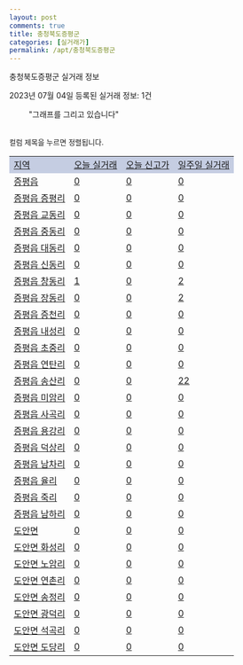 ```yaml
---
layout: post
comments: true
title: 충청북도증평군
categories: [실거래가]
permalink: /apt/충청북도증평군
---
```


충청북도증평군 실거래 정보

2023년 07월 04일 등록된 실거래 정보: 1건

<!--<script async src="https://pagead2.googlesyndication.com/pagead/js/adsbygoogle.js?client=ca-pub-3485438051770037"
 crossorigin="anonymous"></script>-->

<script type="text/javascript">
  google.charts.load('current', {'packages':['corechart']});
  google.charts.setOnLoadCallback(drawChart);

  function drawChart() {
    var data = google.visualization.arrayToDataTable([['거래일', '매매', '전월세', '전매'], ['21-01', 2, 0, 0], ['21-02', 0, 1, 0], ['21-03', 0, 1, 0], ['21-04', 0, 1, 0], ['21-05', 2, 0, 0], ['21-06', 2, 0, 1], ['21-07', 25, 99, 13], ['21-08', 42, 18, 25], ['21-09', 32, 18, 31], ['21-10', 50, 27, 49], ['21-11', 37, 33, 67], ['21-12', 55, 51, 40], ['22-01', 47, 50, 53], ['22-02', 59, 67, 27], ['22-03', 61, 47, 34], ['22-04', 67, 51, 31], ['22-05', 65, 38, 9], ['22-06', 46, 35, 11], ['22-07', 48, 132, 6], ['22-08', 32, 33, 0], ['22-09', 39, 17, 0], ['22-10', 46, 23, 0], ['22-11', 26, 25, 0], ['22-12', 27, 85, 0], ['23-01', 27, 33, 0], ['23-02', 40, 37, 0], ['23-03', 50, 25, 0], ['23-04', 34, 57, 0], ['23-05', 76, 37, 0], ['23-06', 25, 92, 1]]);

    var options = {
      title: '최근 1년간 유형별 거래량 추이',
      legend: { position: 'bottom' }
    };

    setTimeout(function() {
        var chart = new google.visualization.LineChart(document.getElementById('columnchart_material'));
        chart.draw(data, (options));
        document.getElementById('loading').style.display = 'none';
        var dayLabel = (new Date()).getDay();
        if (dayLabel < 2) {
            sorttable.innerSortFunction.apply(document.getElementById('week'), []);
            sorttable.innerSortFunction.apply(document.getElementById('week'), []);        
        }
        else {
            sorttable.innerSortFunction.apply(document.getElementById('today'), []);
            sorttable.innerSortFunction.apply(document.getElementById('today'), []);
        }
    }, 200);

  }
</script>

<div id="loading" style="z-index:20; display: block; margin-left: 35px">"그래프를 그리고 있습니다"</div>
<div id="columnchart_material" style="width: 95%; margin-left: -35px; display: block"></div>
<!--<div style="width: 95%; margin-left: -35px; display: block">
      <script async src="https://pagead2.googlesyndication.com/pagead/js/adsbygoogle.js?client=ca-pub-3485438051770037"
          crossorigin="anonymous"></script>
      <ins class="adsbygoogle"
          style="display:block"
          data-ad-format="fluid"
          data-ad-layout-key="-fb+5w+4e-db+86"
          data-ad-client="ca-pub-3485438051770037"
          data-ad-slot="1827090281"></ins>
      <script>
          (adsbygoogle = window.adsbygoogle || []).push({});
      </script>
</div>-->
<br>

<font size='small' style='font-size: small;'>컬럼 제목을 누르면 정렬됩니다.</font>
<table class="sortable">
  <tr style='background-color: rgba(114, 132, 186,0.4);'>
    <td id="region"><a href="#">지역</a></td>
    <td id="today"><a href="#">오늘 실거래</a></td>
    <td id="today_new"><a href="#">오늘 신고가</a></td>
    <td id="week"><a href="#">일주일 실거래</a></td>
  </tr>

  
  <tr class="item">
    <td><a href="충청북도증평군증평읍">증평읍</a></td>
    <td><a href="충청북도증평군증평읍">0</a></td>
    <td><a href="충청북도증평군증평읍">0</a></td>
    <td><a href="충청북도증평군증평읍">0</a></td>
  </tr>
    

  <tr class="item">
    <td><a href="충청북도증평군증평읍증평리">증평읍 증평리</a></td>
    <td><a href="충청북도증평군증평읍증평리">0</a></td>
    <td><a href="충청북도증평군증평읍증평리">0</a></td>
    <td><a href="충청북도증평군증평읍증평리">0</a></td>
  </tr>
    

  <tr class="item">
    <td><a href="충청북도증평군증평읍교동리">증평읍 교동리</a></td>
    <td><a href="충청북도증평군증평읍교동리">0</a></td>
    <td><a href="충청북도증평군증평읍교동리">0</a></td>
    <td><a href="충청북도증평군증평읍교동리">0</a></td>
  </tr>
    

  <tr class="item">
    <td><a href="충청북도증평군증평읍중동리">증평읍 중동리</a></td>
    <td><a href="충청북도증평군증평읍중동리">0</a></td>
    <td><a href="충청북도증평군증평읍중동리">0</a></td>
    <td><a href="충청북도증평군증평읍중동리">0</a></td>
  </tr>
    

  <tr class="item">
    <td><a href="충청북도증평군증평읍대동리">증평읍 대동리</a></td>
    <td><a href="충청북도증평군증평읍대동리">0</a></td>
    <td><a href="충청북도증평군증평읍대동리">0</a></td>
    <td><a href="충청북도증평군증평읍대동리">0</a></td>
  </tr>
    

  <tr class="item">
    <td><a href="충청북도증평군증평읍신동리">증평읍 신동리</a></td>
    <td><a href="충청북도증평군증평읍신동리">0</a></td>
    <td><a href="충청북도증평군증평읍신동리">0</a></td>
    <td><a href="충청북도증평군증평읍신동리">0</a></td>
  </tr>
    

  <tr class="item">
    <td><a href="충청북도증평군증평읍창동리">증평읍 창동리</a></td>
    <td><a href="충청북도증평군증평읍창동리">1</a></td>
    <td><a href="충청북도증평군증평읍창동리">0</a></td>
    <td><a href="충청북도증평군증평읍창동리">2</a></td>
  </tr>
    

  <tr class="item">
    <td><a href="충청북도증평군증평읍장동리">증평읍 장동리</a></td>
    <td><a href="충청북도증평군증평읍장동리">0</a></td>
    <td><a href="충청북도증평군증평읍장동리">0</a></td>
    <td><a href="충청북도증평군증평읍장동리">2</a></td>
  </tr>
    

  <tr class="item">
    <td><a href="충청북도증평군증평읍증천리">증평읍 증천리</a></td>
    <td><a href="충청북도증평군증평읍증천리">0</a></td>
    <td><a href="충청북도증평군증평읍증천리">0</a></td>
    <td><a href="충청북도증평군증평읍증천리">0</a></td>
  </tr>
    

  <tr class="item">
    <td><a href="충청북도증평군증평읍내성리">증평읍 내성리</a></td>
    <td><a href="충청북도증평군증평읍내성리">0</a></td>
    <td><a href="충청북도증평군증평읍내성리">0</a></td>
    <td><a href="충청북도증평군증평읍내성리">0</a></td>
  </tr>
    

  <tr class="item">
    <td><a href="충청북도증평군증평읍초중리">증평읍 초중리</a></td>
    <td><a href="충청북도증평군증평읍초중리">0</a></td>
    <td><a href="충청북도증평군증평읍초중리">0</a></td>
    <td><a href="충청북도증평군증평읍초중리">0</a></td>
  </tr>
    

  <tr class="item">
    <td><a href="충청북도증평군증평읍연탄리">증평읍 연탄리</a></td>
    <td><a href="충청북도증평군증평읍연탄리">0</a></td>
    <td><a href="충청북도증평군증평읍연탄리">0</a></td>
    <td><a href="충청북도증평군증평읍연탄리">0</a></td>
  </tr>
    

  <tr class="item">
    <td><a href="충청북도증평군증평읍송산리">증평읍 송산리</a></td>
    <td><a href="충청북도증평군증평읍송산리">0</a></td>
    <td><a href="충청북도증평군증평읍송산리">0</a></td>
    <td><a href="충청북도증평군증평읍송산리">22</a></td>
  </tr>
    

  <tr class="item">
    <td><a href="충청북도증평군증평읍미암리">증평읍 미암리</a></td>
    <td><a href="충청북도증평군증평읍미암리">0</a></td>
    <td><a href="충청북도증평군증평읍미암리">0</a></td>
    <td><a href="충청북도증평군증평읍미암리">0</a></td>
  </tr>
    

  <tr class="item">
    <td><a href="충청북도증평군증평읍사곡리">증평읍 사곡리</a></td>
    <td><a href="충청북도증평군증평읍사곡리">0</a></td>
    <td><a href="충청북도증평군증평읍사곡리">0</a></td>
    <td><a href="충청북도증평군증평읍사곡리">0</a></td>
  </tr>
    

  <tr class="item">
    <td><a href="충청북도증평군증평읍용강리">증평읍 용강리</a></td>
    <td><a href="충청북도증평군증평읍용강리">0</a></td>
    <td><a href="충청북도증평군증평읍용강리">0</a></td>
    <td><a href="충청북도증평군증평읍용강리">0</a></td>
  </tr>
    

  <tr class="item">
    <td><a href="충청북도증평군증평읍덕상리">증평읍 덕상리</a></td>
    <td><a href="충청북도증평군증평읍덕상리">0</a></td>
    <td><a href="충청북도증평군증평읍덕상리">0</a></td>
    <td><a href="충청북도증평군증평읍덕상리">0</a></td>
  </tr>
    

  <tr class="item">
    <td><a href="충청북도증평군증평읍남차리">증평읍 남차리</a></td>
    <td><a href="충청북도증평군증평읍남차리">0</a></td>
    <td><a href="충청북도증평군증평읍남차리">0</a></td>
    <td><a href="충청북도증평군증평읍남차리">0</a></td>
  </tr>
    

  <tr class="item">
    <td><a href="충청북도증평군증평읍율리">증평읍 율리</a></td>
    <td><a href="충청북도증평군증평읍율리">0</a></td>
    <td><a href="충청북도증평군증평읍율리">0</a></td>
    <td><a href="충청북도증평군증평읍율리">0</a></td>
  </tr>
    

  <tr class="item">
    <td><a href="충청북도증평군증평읍죽리">증평읍 죽리</a></td>
    <td><a href="충청북도증평군증평읍죽리">0</a></td>
    <td><a href="충청북도증평군증평읍죽리">0</a></td>
    <td><a href="충청북도증평군증평읍죽리">0</a></td>
  </tr>
    

  <tr class="item">
    <td><a href="충청북도증평군증평읍남하리">증평읍 남하리</a></td>
    <td><a href="충청북도증평군증평읍남하리">0</a></td>
    <td><a href="충청북도증평군증평읍남하리">0</a></td>
    <td><a href="충청북도증평군증평읍남하리">0</a></td>
  </tr>
    

  <tr class="item">
    <td><a href="충청북도증평군도안면">도안면</a></td>
    <td><a href="충청북도증평군도안면">0</a></td>
    <td><a href="충청북도증평군도안면">0</a></td>
    <td><a href="충청북도증평군도안면">0</a></td>
  </tr>
    

  <tr class="item">
    <td><a href="충청북도증평군도안면화성리">도안면 화성리</a></td>
    <td><a href="충청북도증평군도안면화성리">0</a></td>
    <td><a href="충청북도증평군도안면화성리">0</a></td>
    <td><a href="충청북도증평군도안면화성리">0</a></td>
  </tr>
    

  <tr class="item">
    <td><a href="충청북도증평군도안면노암리">도안면 노암리</a></td>
    <td><a href="충청북도증평군도안면노암리">0</a></td>
    <td><a href="충청북도증평군도안면노암리">0</a></td>
    <td><a href="충청북도증평군도안면노암리">0</a></td>
  </tr>
    

  <tr class="item">
    <td><a href="충청북도증평군도안면연촌리">도안면 연촌리</a></td>
    <td><a href="충청북도증평군도안면연촌리">0</a></td>
    <td><a href="충청북도증평군도안면연촌리">0</a></td>
    <td><a href="충청북도증평군도안면연촌리">0</a></td>
  </tr>
    

  <tr class="item">
    <td><a href="충청북도증평군도안면송정리">도안면 송정리</a></td>
    <td><a href="충청북도증평군도안면송정리">0</a></td>
    <td><a href="충청북도증평군도안면송정리">0</a></td>
    <td><a href="충청북도증평군도안면송정리">0</a></td>
  </tr>
    

  <tr class="item">
    <td><a href="충청북도증평군도안면광덕리">도안면 광덕리</a></td>
    <td><a href="충청북도증평군도안면광덕리">0</a></td>
    <td><a href="충청북도증평군도안면광덕리">0</a></td>
    <td><a href="충청북도증평군도안면광덕리">0</a></td>
  </tr>
    

  <tr class="item">
    <td><a href="충청북도증평군도안면석곡리">도안면 석곡리</a></td>
    <td><a href="충청북도증평군도안면석곡리">0</a></td>
    <td><a href="충청북도증평군도안면석곡리">0</a></td>
    <td><a href="충청북도증평군도안면석곡리">0</a></td>
  </tr>
    

  <tr class="item">
    <td><a href="충청북도증평군도안면도당리">도안면 도당리</a></td>
    <td><a href="충청북도증평군도안면도당리">0</a></td>
    <td><a href="충청북도증평군도안면도당리">0</a></td>
    <td><a href="충청북도증평군도안면도당리">0</a></td>
  </tr>
    


</table>


    